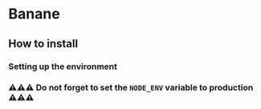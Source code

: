 # Banane

## How to install

### Setting up the environment

### ⚠⚠⚠ Do not forget to set the `NODE_ENV` variable to production ⚠⚠⚠
